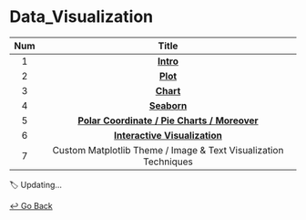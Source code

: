 # Data_Visualization

| Num  |                            Title                             |
| :--: | :----------------------------------------------------------: |
|  1   | **[Intro](https://github.com/lisy0123/Boostcamp_AI_Tech/blob/main/Data_Visualization/01_intro.pdf)** |
|  2   | **[Plot](https://github.com/lisy0123/Boostcamp_AI_Tech/blob/main/Data_Visualization/02_Plot.pdf)** |
|  3   | **[Chart](https://github.com/lisy0123/Boostcamp_AI_Tech/blob/main/Data_Visualization/03_Chart.pdf)** |
|  4   | **[Seaborn](https://github.com/lisy0123/Boostcamp_AI_Tech/blob/main/Data_Visualization/md/04_Seaborn.md)** |
|  5   | **[Polar Coordinate / Pie Charts / Moreover](https://github.com/lisy0123/Boostcamp_AI_Tech/blob/main/Data_Visualization/md/05_Polar_Coordinate_ETC.md)** |
|  6   | **[Interactive Visualization](https://github.com/lisy0123/Boostcamp_AI_Tech/blob/main/Data_Visualization/md/06_Interactive_Visualization.md)** |
|  7   | Custom Matplotlib Theme / Image & Text Visualization Techniques |

:label: Updating...



[↩️ Go Back](https://github.com/lisy0123/Boostcamp_AI_Tech)

